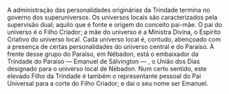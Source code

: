 ﻿A administração das personalidades originárias da Trindade termina no governo dos superuniversos. Os universos locais são caracterizados pela supervisão dual; aquilo que é fonte e origem do conceito pai-mãe. O pai do universo é o Filho Criador; a mãe do universo é a Ministra Divina, o Espírito Criativo do universo local. Cada universo local é, contudo, abençoado com a presença de certas personalidades do universo central e do Paraíso. À frente desse grupo do Paraíso, em Nébadon, está o embaixador da Trindade do Paraíso — Emanuel de Sálvington — , o União dos Dias designado para o universo local de Nébadon. Num certo sentido, este elevado Filho da Trindade é também o representante pessoal do Pai Universal para a corte do Filho Criador; e daí o seu nome ser Emanuel.